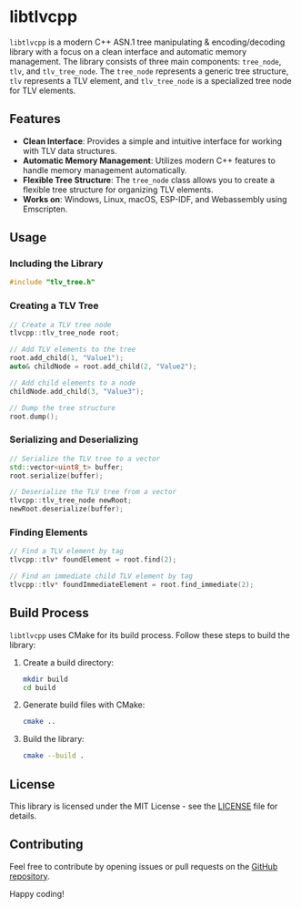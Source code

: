 # libtlvcpp

`libtlvcpp` is a modern C++ ASN.1 tree manipulating & encoding/decoding library with a focus on a clean interface and automatic memory management. The library consists of three main components: `tree_node`, `tlv`, and `tlv_tree_node`. The `tree_node` represents a generic tree structure, `tlv` represents a TLV element, and `tlv_tree_node` is a specialized tree node for TLV elements.

## Features

- **Clean Interface**: Provides a simple and intuitive interface for working with TLV data structures.
- **Automatic Memory Management**: Utilizes modern C++ features to handle memory management automatically.
- **Flexible Tree Structure**: The `tree_node` class allows you to create a flexible tree structure for organizing TLV elements.
- **Works on**: Windows, Linux, macOS, ESP-IDF, and Webassembly using Emscripten.

## Usage

### Including the Library

```cpp
#include "tlv_tree.h"
```

### Creating a TLV Tree

```cpp
// Create a TLV tree node
tlvcpp::tlv_tree_node root;

// Add TLV elements to the tree
root.add_child(1, "Value1");
auto& childNode = root.add_child(2, "Value2");

// Add child elements to a node
childNode.add_child(3, "Value3");

// Dump the tree structure
root.dump();
```

### Serializing and Deserializing

```cpp
// Serialize the TLV tree to a vector
std::vector<uint8_t> buffer;
root.serialize(buffer);

// Deserialize the TLV tree from a vector
tlvcpp::tlv_tree_node newRoot;
newRoot.deserialize(buffer);
```

### Finding Elements

```cpp
// Find a TLV element by tag
tlvcpp::tlv* foundElement = root.find(2);

// Find an immediate child TLV element by tag
tlvcpp::tlv* foundImmediateElement = root.find_immediate(2);
```

## Build Process

`libtlvcpp` uses CMake for its build process. Follow these steps to build the library:

1. Create a build directory:

   ```bash
   mkdir build
   cd build
   ```

2. Generate build files with CMake:

   ```bash
   cmake ..
   ```

3. Build the library:

   ```bash
   cmake --build .
   ```

## License

This library is licensed under the MIT License - see the [LICENSE](LICENSE) file for details.

## Contributing

Feel free to contribute by opening issues or pull requests on the [GitHub repository](https://github.com/your-username/libtlvcpp).

Happy coding!
